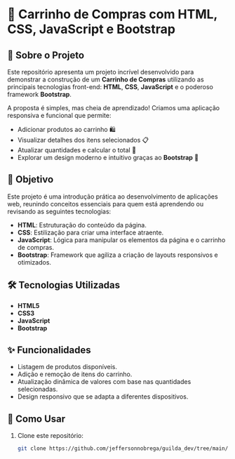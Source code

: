 # 🛒 Carrinho de Compras com HTML, CSS, JavaScript e Bootstrap

## 📖 Sobre o Projeto
Este repositório apresenta um projeto incrível desenvolvido para demonstrar a construção de um **Carrinho de Compras** utilizando as principais tecnologias front-end: **HTML**, **CSS**, **JavaScript** e o poderoso framework **Bootstrap**.

A proposta é simples, mas cheia de aprendizado! Criamos uma aplicação responsiva e funcional que permite:

- Adicionar produtos ao carrinho 🛍️  
- Visualizar detalhes dos itens selecionados 📋  
- Atualizar quantidades e calcular o total 🧮  
- Explorar um design moderno e intuitivo graças ao **Bootstrap** 🎨  

## 🎯 Objetivo
Este projeto é uma introdução prática ao desenvolvimento de aplicações web, reunindo conceitos essenciais para quem está aprendendo ou revisando as seguintes tecnologias:

- **HTML**: Estruturação do conteúdo da página.  
- **CSS**: Estilização para criar uma interface atraente.  
- **JavaScript**: Lógica para manipular os elementos da página e o carrinho de compras.  
- **Bootstrap**: Framework que agiliza a criação de layouts responsivos e otimizados.

## 🛠️ Tecnologias Utilizadas
- **HTML5**
- **CSS3**
- **JavaScript**
- **Bootstrap**

## ✨ Funcionalidades
- Listagem de produtos disponíveis.  
- Adição e remoção de itens do carrinho.  
- Atualização dinâmica de valores com base nas quantidades selecionadas.  
- Design responsivo que se adapta a diferentes dispositivos.  

## 🚀 Como Usar
1. Clone este repositório:  
   ```bash
   git clone https://github.com/jeffersonnobrega/guilda_dev/tree/main/Projetos/Loja
